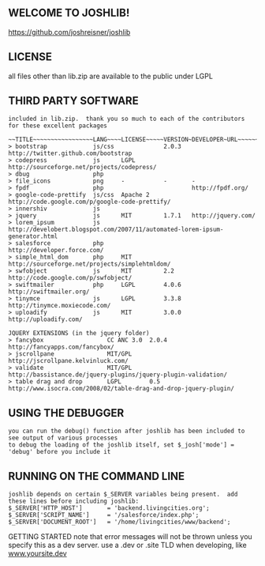 ## WELCOME TO JOSHLIB!
https://github.com/joshreisner/joshlib

## LICENSE
all files other than lib.zip are available to the public under LGPL
	
## THIRD PARTY SOFTWARE
	included in lib.zip.  thank you so much to each of the contributors for these excellent packages
	
	~~TITLE~~~~~~~~~~~~~~~~~LANG~~~~LICENSE~~~~~VERSION~DEVELOPER~URL~~~~~~~~~~~~~~~~~~~~~~~~~~~~~~~~~~~~~~~
	> bootstrap				js/css				2.0.3	http://twitter.github.com/bootstrap
	> codepress				js		LGPL				http://sourceforge.net/projects/codepress/
	> dbug					php		
	> file_icons			png		-			-		-
	> fpdf					php							http://fpdf.org/
	> google-code-prettify	js/css	Apache 2			http://code.google.com/p/google-code-prettify/
	> innershiv				js		
	> jquery				js		MIT			1.7.1	http://jquery.com/
	> lorem_ipsum			js							http://develobert.blogspot.com/2007/11/automated-lorem-ipsum-generator.html
	> salesforce			php							http://developer.force.com/							
	> simple_html_dom		php		MIT					http://sourceforge.net/projects/simplehtmldom/
	> swfobject				js		MIT			2.2		http://code.google.com/p/swfobject/
	> swiftmailer			php		LGPL		4.0.6	http://swiftmailer.org/
	> tinymce				js		LGPL		3.3.8	http://tinymce.moxiecode.com/
	> uploadify				js		MIT			3.0.0	http://uploadify.com/

	JQUERY EXTENSIONS (in the jquery folder)
	> fancybox					CC ANC 3.0	2.0.4	http://fancyapps.com/fancybox/
	> jscrollpane				MIT/GPL				http://jscrollpane.kelvinluck.com/
	> validate					MIT/GPL				http://bassistance.de/jquery-plugins/jquery-plugin-validation/
	> table drag and drop		LGPL		0.5		http://www.isocra.com/2008/02/table-drag-and-drop-jquery-plugin/		

## USING THE DEBUGGER
	you can run the debug() function after joshlib has been included to see output of various processes
	to debug the loading of the joshlib itself, set $_josh['mode'] = 'debug' before you include it

## RUNNING ON THE COMMAND LINE
	joshlib depends on certain $_SERVER variables being present.  add these lines before including joshlib:
	$_SERVER['HTTP_HOST']		= 'backend.livingcities.org';
	$_SERVER['SCRIPT_NAME']		= '/salesforce/index.php';
	$_SERVER['DOCUMENT_ROOT']	= '/home/livingcities/www/backend';
	
GETTING STARTED
	note that error messages will not be thrown unless you specify this as a dev server.
	use a .dev or .site TLD when developing, like www.yoursite.dev
	
